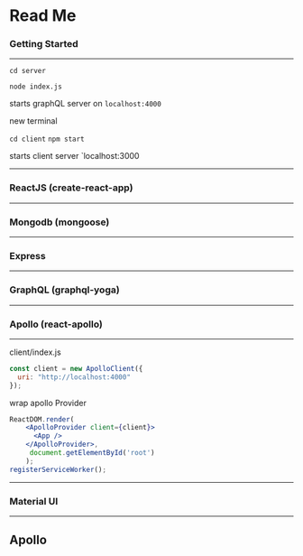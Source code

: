 # Read Me

### Getting Started

---

``` cd server ```

``` node index.js ```

starts graphQL server on ```localhost:4000```

new terminal 

`cd client` ```npm start```

starts client server `localhost:3000

---



### ReactJS (create-react-app)

---



### Mongodb (mongoose)

---



### Express

---



### GraphQL (graphql-yoga)

---



### Apollo (react-apollo)

---

client/index.js 

```js
const client = new ApolloClient({
  uri: "http://localhost:4000"
});
```

wrap apollo Provider

```jsx
ReactDOM.render(
    <ApolloProvider client={client}>
      <App />
    </ApolloProvider>,
     document.getElementById('root')
    );
registerServiceWorker();

```

---



### Material UI

---









## Apollo

